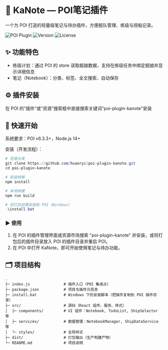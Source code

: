 
# 📝 KaNote — POI笔记插件

一个为 POI 打造的轻量级笔记与待办插件，方便舰队管理、练级与捞船记录。

![POI Plugin](https://img.shields.io/badge/POI-Plugin-blue.svg)
![Version](https://img.shields.io/badge/version-1.1.5-green.svg)
![License](https://img.shields.io/badge/license-MIT-yellow.svg)

## ✨ 功能特色

- 练级计划：通过 POI 的 store 读取舰娘数据，支持在练级任务中绑定舰娘并显示详细信息
- 笔记（Notebook）：分类、标签、全文搜索、自动保存


## ⚙️ 插件安装
在 POI 的“插件”或“资源”搜索框中直接搜索关键词"poi-plugin-kanote"安装

## 🚀 快速开始

系统要求：POI v6.3.3+，Node.js 14+

安装（开发流程）：


```powershell
# 克隆仓库
git clone https://github.com/huaeryi/poi-plugin-kanote.git
cd poi-plugin-kanote

# 安装依赖
npm install

# 本地构建
npm run build

# 将打包结果安装到 POI（Windows）
.\install.bat
```

### ▶️ 使用
1. 在 POI 的插件管理界面或资源市场搜索 "poi-plugin-kanote" 并安装，或将打包后的插件目录放入 POI 的插件目录并重启 POI。
2. 在 POI 中打开 KaNote，即可开始使用笔记与待办功能。

## 🗂️ 项目结构
```
.
├─ index.js               # 插件入口（POI 集成点）
├─ package.json           # 项目与插件元信息
├─ install.bat            # Windows 下的安装脚本（把插件复制到 POI 插件目录）
├─ src/                   # 源码（React 组件、服务、样式）
│  ├─ components/         # UI 组件：Notebook, TodoList, ShipSelector 等
│  ├─ services/           # 数据管理：NotebookManager, ShipDataService 等
│  └─ styles/             # 全局样式
├─ dist/                  # 打包输出（生产构建产物）
└─ README.md              # 项目说明
```

